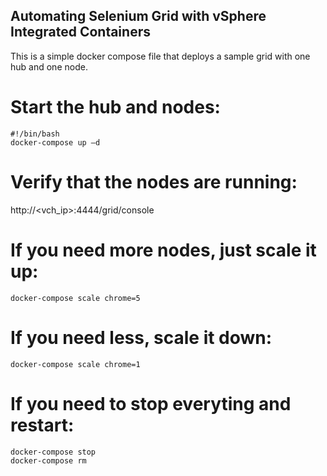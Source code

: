 ## Automating Selenium Grid with vSphere Integrated Containers

This is a simple docker compose file that deploys a sample grid with one hub and one node.

# Start the hub and nodes:

```
#!/bin/bash
docker-compose up –d
```

# Verify that the nodes are running:

http://<vch_ip>:4444/grid/console

# If you need more nodes, just scale it up:

```
docker-compose scale chrome=5
```

# If you need less, scale it down:

```
docker-compose scale chrome=1
```

# If you need to stop everyting and restart:

```
docker-compose stop
docker-compose rm
```


